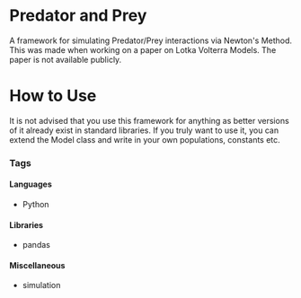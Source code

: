 # Predator and Prey
A framework for simulating Predator/Prey interactions via Newton's Method. This was made when working on a paper on Lotka Volterra Models. The paper is not available publicly.

# How to Use
It is not advised that you use this framework for anything as better versions of it already exist in standard libraries.
If you truly want to use it, you can extend the Model class and write in your own populations, constants etc.

### Tags

#### Languages
- Python

#### Libraries
- pandas

#### Miscellaneous
- simulation
